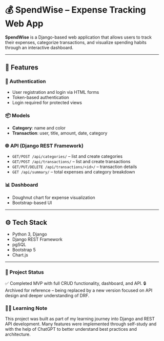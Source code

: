 # 💰 SpendWise – Expense Tracking Web App

**SpendWise** is a Django-based web application that allows users to track their expenses, categorize transactions, and visualize spending habits through an interactive dashboard.

---

## 🚀 Features

### 🔐 Authentication
- User registration and login via HTML forms
- Token-based authentication
- Login required for protected views

### 📦 Models
- **Category**: name and color
- **Transaction**: user, title, amount, date, category

### 🌐 API (Django REST Framework)
- `GET/POST /api/categories/` – list and create categories
- `GET/POST /api/transactions/` – list and create transactions
- `GET/PUT/DELETE /api/transactions/<id>/` – transaction details
- `GET /api/summary/` – total expenses and category breakdown

### 📊 Dashboard
- Doughnut chart for expense visualization
- Bootstrap-based UI

---

## ⚙️ Tech Stack
- Python 3, Django
- Django REST Framework
- pgSQL
- Bootstrap 5
- Chart.js

---

### 📌 Project Status
✅ Completed MVP with full CRUD functionality, dashboard, and API.
🔒 Archived for reference – being replaced by a new version focused on API design and deeper understanding of DRF.

### 👨‍💻 Learning Note
This project was built as part of my learning journey into Django and REST API development.
Many features were implemented through self-study and with the help of ChatGPT to better understand best practices and architecture.
